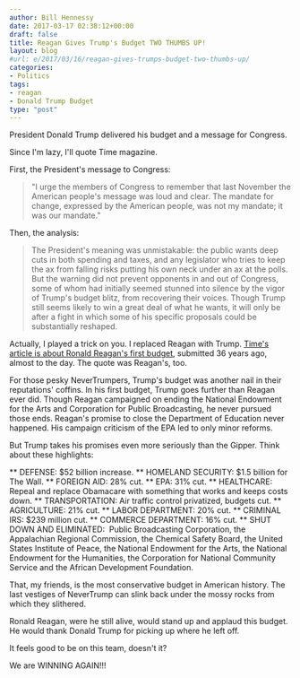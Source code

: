 ```yaml
---
author: Bill Hennessy
date: 2017-03-17 02:38:12+00:00
draft: false
title: Reagan Gives Trump's Budget TWO THUMBS UP!
layout: blog
#url: e/2017/03/16/reagan-gives-trumps-budget-two-thumbs-up/
categories:
- Politics
tags:
- reagan
- Donald Trump Budget
type: "post"
---
```


President Donald Trump delivered his budget and a message for Congress.

Since I'm lazy, I'll quote Time magazine.

First, the President's message to Congress:



> "I urge the members of Congress to remember that last November the American people's message was loud and clear. The mandate for change, expressed by the American people, was not my mandate; it was our mandate."



Then, the analysis:



> The President's meaning was unmistakable: the public wants deep cuts in both spending and taxes, and any legislator who tries to keep the ax from falling risks putting his own neck under an ax at the polls. But the warning did not prevent opponents in and out of Congress, some of whom had initially seemed stunned into silence by the vigor of Trump's budget blitz, from recovering their voices. Though Trump still seems likely to win a great deal of what he wants, it will only be after a fight in which some of his specific proposals could be substantially reshaped.



Actually, I played a trick on you. I replaced Reagan with Trump. [Time's article is about Ronald Reagan's first budget](https://content.time.com/time/subscriber/article/0,33009,952923,00.html), submitted 36 years ago, almost to the day. The quote was Reagan's, too.

For those pesky NeverTrumpers, Trump's budget was another nail in their reputations' coffins. In his first budget, Trump goes further than Reagan ever did. Though Reagan campaigned on ending the National Endowment for the Arts and Corporation for Public Broadcasting, he never pursued those ends. Reagan's promise to close the Department of Education never happened. His campaign criticism of the EPA led to only minor reforms.

But Trump takes his promises even more seriously than the Gipper. Think about these highlights:




** DEFENSE: $52 billion increase.
** HOMELAND SECURITY: $1.5 billion for The Wall.
** FOREIGN AID: 28% cut.
** EPA: 31% cut.
** HEALTHCARE: Repeal and replace Obamacare with something that works and keeps costs down.
** TRANSPORTATION: Air traffic control privatized, budgets cut.
** AGRICULTURE: 21% cut.
** LABOR DEPARTMENT: 20% cut.
** CRIMINAL IRS: $239 million cut.
** COMMERCE DEPARTMENT: 16% cut.
** SHUT DOWN AND ELIMINATED:  Public Broadcasting Corporation, the Appalachian Regional Commission, the Chemical Safety Board, the United States Institute of Peace, the National Endowment for the Arts, the National Endowment for the Humanities, the Corporation for National Community Service and the African Development Foundation.


That, my friends, is the most conservative budget in American history. The last vestiges of NeverTrump can slink back under the mossy rocks from which they slithered.

Ronald Reagan, were he still alive, would stand up and applaud this budget. He would thank Donald Trump for picking up where he left off.

It feels good to be on this team, doesn't it?

We are WINNING AGAIN!!!


